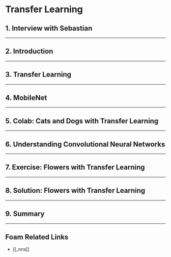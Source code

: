 # Transfer Learning

## 1. **Interview with Sebastian**

---

## 2. **Introduction**

---

## 3. **Transfer Learning**

---

## 4. **MobileNet**

---

## 5. **Colab: Cats and Dogs with Transfer Learning**

---

## 6. **Understanding Convolutional Neural Networks**

---

## 7. **Exercise: Flowers with Transfer Learning**

---

## 8. **Solution: Flowers with Transfer Learning**

---

## 9. **Summary**

---

## Foam Related Links

- [[_nns]]
